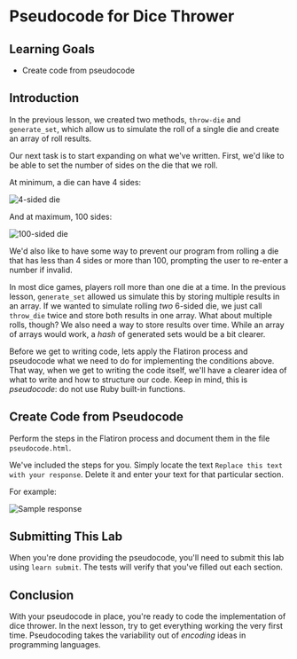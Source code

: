 # Pseudocode for Dice Thrower

## Learning Goals

- Create code from pseudocode

## Introduction

In the previous lesson, we created two methods, `throw-die` and `generate_set`,
which allow us to simulate the roll of a single die and create an array of
roll results.

Our next task is to start expanding on what we've written. First, we'd like to
be able to set the number of sides on the die that we roll.

At minimum, a die can
have 4 sides:

![4-sided die](https://curriculum-content.s3.amazonaws.com/pfwtfp/pfwtfp-pseudocode-implement-dice-thrower/4-sided-die.png)

And at maximum, 100 sides:

![100-sided die](https://curriculum-content.s3.amazonaws.com/pfwtfp/pfwtfp-pseudocode-implement-dice-thrower/100-sided-die.png)

We'd also like to have some way to prevent our program from rolling a die that
has less than 4 sides or more than 100, prompting the user to re-enter a number
if invalid.

In most dice games, players roll more than one die at a time. In the previous
lesson, `generate_set` allowed us simulate this by storing multiple results in
an array. If we wanted to simulate rolling _two_ 6-sided die, we just call
`throw_die` twice and store both results in one array. What about multiple
rolls, though? We also need a way to store results over time. While an array
of arrays would work, a _hash_ of generated sets would be a bit clearer.

Before we get to writing code, lets apply the Flatiron process and pseudocode
what we need to do for implementing the conditions above. That way, when we get
to writing the code itself, we'll have a clearer idea of what to write and how
to structure our code. Keep in mind, this is _pseudocode_: do not use Ruby
built-in functions.

## Create Code from Pseudocode

Perform the steps in the Flatiron process and document them in the file
`pseudocode.html`.

We've included the steps for you. Simply locate the text
`Replace this text with your response`. Delete it and enter your text for that
particular section.

For example:

![Sample response](https://curriculum-content.s3.amazonaws.com/pfwtfp/pfwtfp-pseudocode-average-an-array-lab/sample.png)

## Submitting This Lab

When you're done providing the pseudocode, you'll need to submit this lab using
`learn submit`. The tests will verify that you've filled out each section.

## Conclusion

With your pseudocode in place, you're ready to code the implementation of dice
thrower. In the next lesson, try to get everything working the very first time.
Pseudocoding takes the variability out of _encoding_ ideas in programming
languages.
